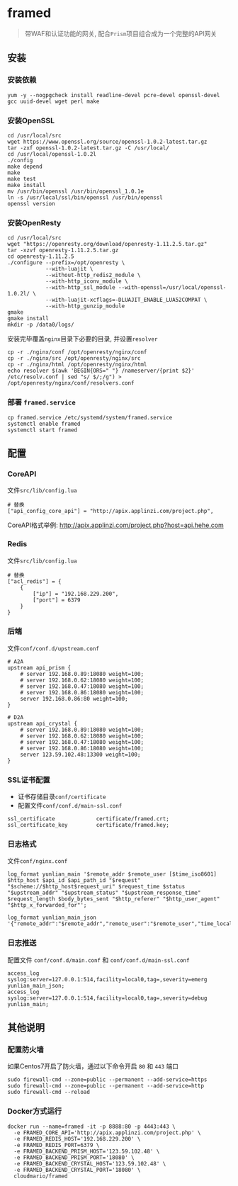 # framed

> 带WAF和认证功能的网关, 配合`Prism`项目组合成为一个完整的API网关

## 安装

### 安装依赖

```
yum -y --nogpgcheck install readline-devel pcre-devel openssl-devel gcc uuid-devel wget perl make
```

### 安装OpenSSL

```
cd /usr/local/src
wget https://www.openssl.org/source/openssl-1.0.2-latest.tar.gz
tar -zxf openssl-1.0.2-latest.tar.gz -C /usr/local/
cd /usr/local/openssl-1.0.2l
./config
make depend
make
make test
make install
mv /usr/bin/openssl /usr/bin/openssl_1.0.1e
ln -s /usr/local/ssl/bin/openssl /usr/bin/openssl
openssl version
```

### 安装OpenResty
```
cd /usr/local/src
wget "https://openresty.org/download/openresty-1.11.2.5.tar.gz"
tar -xzvf openresty-1.11.2.5.tar.gz
cd openresty-1.11.2.5
./configure --prefix=/opt/openresty \
            --with-luajit \
            --without-http_redis2_module \
            --with-http_iconv_module \
            --with-http_ssl_module --with-openssl=/usr/local/openssl-1.0.2l/ \
            --with-luajit-xcflags=-DLUAJIT_ENABLE_LUA52COMPAT \
            --with-http_gunzip_module
gmake
gmake install
mkdir -p /data0/logs/
```

安装完毕覆盖`nginx`目录下必要的目录, 并设置`resolver`

```
cp -r ./nginx/conf /opt/openresty/nginx/conf
cp -r ./nginx/src /opt/openresty/nginx/src
cp -r ./nginx/html /opt/openresty/nginx/html
echo resolver $(awk 'BEGIN{ORS=" "} /nameserver/{print $2}' /etc/resolv.conf | sed "s/ $/;/g") > /opt/openresty/nginx/conf/resolvers.conf

```

### 部署 `framed.service`

```
cp framed.service /etc/systemd/system/framed.service
systemctl enable framed
systemctl start framed
```

## 配置

### CoreAPI

文件`src/lib/config.lua`

```
# 替换
["api_config_core_api"] = "http://apix.applinzi.com/project.php",
```

CoreAPI格式举例: http://apix.applinzi.com/project.php?host=api.hehe.com

### Redis

文件`src/lib/config.lua`

```
# 替换
["acl_redis"] = {
    {
        ["ip"] = "192.168.229.200",
        ["port"] = 6379
    }
}
```

### 后端

文件`conf/conf.d/upstream.conf`

```
# A2A
upstream api_prism {
    # server 192.168.0.89:18080 weight=100;
    # server 192.168.0.62:18080 weight=100;
    # server 192.168.0.47:18080 weight=100;
    # server 192.168.0.86:18080 weight=100;
    server 192.168.0.86:80 weight=100;
}

# D2A
upstream api_crystal {
    # server 192.168.0.89:18080 weight=100;
    # server 192.168.0.62:18080 weight=100;
    # server 192.168.0.47:18080 weight=100;
    # server 192.168.0.86:18080 weight=100;
    server 123.59.102.48:13300 weight=100;
}
```

### SSL证书配置

- 证书存储目录`conf/certificate`
- 配置文件`conf/conf.d/main-ssl.conf`

```
ssl_certificate             certificate/framed.crt;
ssl_certificate_key         certificate/framed.key;
```

### 日志格式

文件`conf/nginx.conf`

```
log_format yunlian_main '$remote_addr $remote_user [$time_iso8601] $http_host $api_id $api_path_id "$request" "$scheme://$http_host$request_uri" $request_time $status "$upstream_addr" "$upstream_status" "$upstream_response_time" $request_length $body_bytes_sent "$http_referer" "$http_user_agent" "$http_x_forwarded_for"';

log_format yunlian_main_json '{"remote_addr":"$remote_addr","remote_user":"$remote_user","time_local":"$time_iso8601","http_host":"$http_host","scheme":"$scheme","api_id":"$api_id","api_path_id":"$api_path_id","caller_id":"$caller_id","method":"$request_method","request_uri":"$request_uri","uri":"$orignal_uri","request_time":"$request_time","status":"$status","upstream_addr":"$upstream_addr","upstream_status":"$upstream_status","upstream_response_time":"$upstream_response_time","request_length":"$request_length","body_bytes_sent":"$body_bytes_sent","http_referer":"$http_referer","http_user_agent":"$http_user_agent","http_x_forwarded_for":"$http_x_forwarded_for","upstream_cache_status":"$upstream_cache_status","hostname":"$hostname"}';
```

### 日志推送

配置文件 `conf/conf.d/main.conf` 和 `conf/conf.d/main-ssl.conf`

```
access_log syslog:server=127.0.0.1:514,facility=local0,tag=,severity=emerg yunlian_main_json;
access_log syslog:server=127.0.0.1:514,facility=local0,tag=,severity=debug yunlian_main;
```

## 其他说明

### 配置防火墙

如果Centos7开启了防火墙，通过以下命令开启 `80` 和 `443` 端口

```
sudo firewall-cmd --zone=public --permanent --add-service=https
sudo firewall-cmd --zone=public --permanent --add-service=http
sudo firewall-cmd --reload
```

### Docker方式运行

```
docker run --name=framed -it -p 8888:80 -p 4443:443 \
  -e FRAMED_CORE_API='http://apix.applinzi.com/project.php' \
  -e FRAMED_REDIS_HOST='192.168.229.200' \
  -e FRAMED_REDIS_PORT=6379 \
  -e FRAMED_BACKEND_PRISM_HOST='123.59.102.48' \
  -e FRAMED_BACKEND_PRISM_PORT='18080' \
  -e FRAMED_BACKEND_CRYSTAL_HOST='123.59.102.48' \
  -e FRAMED_BACKEND_CRYSTAL_PORT='18080' \
  cloudmario/framed
```
